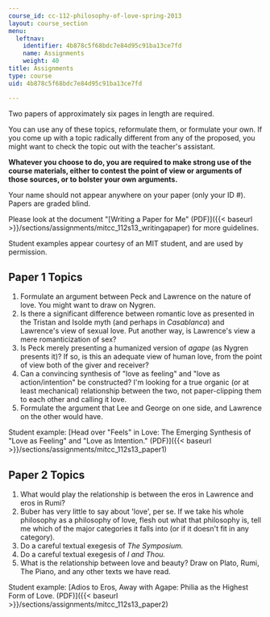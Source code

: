 ```yaml
---
course_id: cc-112-philosophy-of-love-spring-2013
layout: course_section
menu:
  leftnav:
    identifier: 4b878c5f68bdc7e84d95c91ba13ce7fd
    name: Assignments
    weight: 40
title: Assignments
type: course
uid: 4b878c5f68bdc7e84d95c91ba13ce7fd

---
```


Two papers of approximately six pages in length are required.

You can use any of these topics, reformulate them, or formulate your own. If you come up with a topic radically different from any of the proposed, you might want to check the topic out with the teacher's assistant.

**Whatever you choose to do, you are required to make strong use of the course materials, either to contest the point of view or arguments of those sources, or to bolster your own arguments.**

Your name should not appear anywhere on your paper (only your ID #). Papers are graded blind.

Please look at the document "[Writing a Paper for Me" (PDF)]({{< baseurl >}}/sections/assignments/mitcc_112s13_writingapaper) for more guidelines.

Student examples appear courtesy of an MIT student, and are used by permission.

Paper 1 Topics
--------------

1.  Formulate an argument between Peck and Lawrence on the nature of love. You might want to draw on Nygren.
2.  Is there a significant difference between romantic love as presented in the Tristan and Isolde myth (and perhaps in _Casablanca_) and Lawrence's view of sexual love. Put another way, is Lawrence's view a mere romanticization of sex?
3.  Is Peck merely presenting a humanized version of _agape_ (as Nygren presents it)? If so, is this an adequate view of human love, from the point of view both of the giver and receiver?
4.  Can a convincing synthesis of "love as feeling" and "love as action/intention" be constructed? I'm looking for a true organic (or at least mechanical) relationship between the two, not paper-clipping them to each other and calling it love.
5.  Formulate the argument that Lee and George on one side, and Lawrence on the other would have.

Student example: [Head over "Feels" in Love: The Emerging Synthesis of "Love as Feeling" and "Love as Intention." (PDF)]({{< baseurl >}}/sections/assignments/mitcc_112s13_paper1)

Paper 2 Topics
--------------

1.  What would play the relationship is between the eros in Lawrence and eros in Rumi?
2.  Buber has very little to say about 'love', per se. If we take his whole philosophy as a philosophy of love, flesh out what that philosophy is, tell me which of the major categories it falls into (or if it doesn't fit in any category).
3.  Do a careful textual exegesis of _The Symposium._
4.  Do a careful textual exegesis of _I and Thou._
5.  What is the relationship between love and beauty? Draw on Plato, Rumi, The Piano, and any other texts we have read.

Student example: [Adios to Eros, Away with Agape: Philia as the Highest Form of Love. (PDF)]({{< baseurl >}}/sections/assignments/mitcc_112s13_paper2)